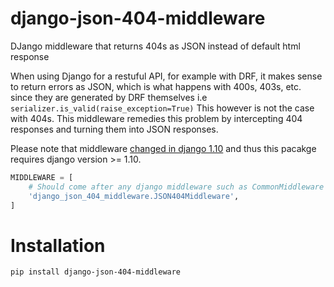 # django-json-404-middleware
DJango middleware that returns 404s as JSON instead of default html response


When using Django for a restuful API, for example with DRF, it makes sense to return errors as JSON, which is what happens with 400s, 403s, etc. since they are generated by DRF themselves i.e `serializer.is_valid(raise_exception=True)` This however is not the case with 404s.
This middleware remedies this problem by intercepting 404 responses and turning them into JSON responses.

Please note that middleware [changed in django 1.10](https://docs.djangoproject.com/en/1.10/topics/http/middleware/) and thus this pacakge requires django version >= 1.10.


```python
MIDDLEWARE = [
	# Should come after any django middleware such as CommonMiddleware
	'django_json_404_middleware.JSON404Middleware',
]
```

# Installation
`pip install django-json-404-middleware`